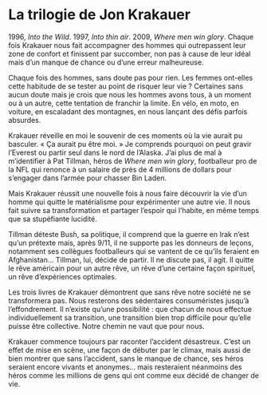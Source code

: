 # La trilogie de Jon Krakauer

1996, *Into the Wild*. 1997, *Into thin air*. 2009, *Where men win glory*. Chaque fois Krakauer nous fait accompagner des hommes qui outrepassent leur zone de confort et finissent par succomber, non pas à cause de leur idéal mais d’un manque de chance ou d’une erreur malheureuse.<span id="more-13977"></span>

Chaque fois des hommes, sans doute pas pour rien. Les femmes ont-elles cette habitude de se tester au point de risquer leur vie ? Certaines sans aucun doute mais je crois que nous les hommes avons tous, à un moment ou à un autre, cette tentation de franchir la limite. En vélo, en moto, en voiture, en escaladant des montagnes, en nous lançant des défis parfois absurdes.

Krakauer réveille en moi le souvenir de ces moments où la vie aurait pu basculer. « Ça aurait pu être moi. » Je comprends pourquoi on peut gravir l’Everest ou partir seul dans le nord de l’Alaska. J’ai plus de mal à m’identifier à Pat Tillman, héros de *Where men win glory*, footballeur pro de la NFL qui renonce à un salaire de près de 4 millions de dollars pour s’engager dans l’armée pour chasser Bin Laden.

Mais Krakauer réussit une nouvelle fois à nous faire découvrir la vie d’un homme qui quitte le matérialisme pour expérimenter une autre vie. Il nous fait suivre sa transformation et partager l’espoir qui l’habite, en même temps que sa stupéfiante lucidité.

Tillman déteste Bush, sa politique, il comprend que la guerre en Irak n’est qu’un prétexte mais, après 9/11, il ne supporte pas les donneurs de leçons, notamment ses collègues footballeurs qui se vantent de ce qu’ils feraient en Afghanistan… Tillman, lui, décide de partir. Il ne discute pas, il agit. Il quitte le rêve américain pour un autre rêve, un rêve d’une certaine façon spirituel, un rêve d’expériences optimales.

Les trois livres de Krakauer démontrent que sans rêve notre société ne se transformera pas. Nous resterons des sédentaires consuméristes jusqu’à l’effondrement. Il n’existe qu’une possibilité : que chacun de nous effectue individuellement sa transition, une transition bien trop difficile pour qu’elle puisse être collective. Notre chemin ne vaut que pour nous.

Krakauer commence toujours par raconter l’accident désastreux. C’est un effet de mise en scène, une façon de débuter par le climax, mais aussi de bien montrer que sans l’accident, sans le manque de chance, ses héros seraient encore vivants et anonymes… mais resteraient néanmoins des héros comme les millions de gens qui ont comme eux décidé de changer de vie.